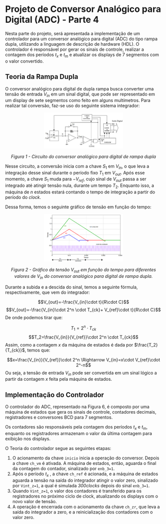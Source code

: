 # Projeto de Conversor Analógico para Digital (ADC) - Parte 4

Nesta parte do projeto, será apresentada a implementação de um controlador para um conversor analógico para digital (ADC) do tipo rampa dupla, utilizando a linguagem de descrição de hardware (HDL). O controlador é responsável por gerar os sinais de controle, realizar a contagem dos períodos $t_x$ e $t_m$ e atualizar os displays de 7 segmentos com o valor convertido.
## Teoria da Rampa Dupla
O conversor analógico para digital de dupla rampa busca converter uma tensão de entrada $V_{in}$ em um sinal digital, que pode ser representado em um display de sete segmentos como feito em alguns multímetros. Para realizar tal conversão, faz-se uso do seguinte sistema integrador:

<div align="center" >
  <img src="images/image17.png" width="50%" alt="Figura 1 - Circuito do conversor analógico para digital de rampa dupla" />
  <p align="center" width="50%"><em>Figura 1 - Circuito do conversor analógico para digital de rampa dupla</em></p>
</div>

Nesse circuito, a conversão inicia com a chave $S_1$ em $V_{in}$, o que leva a integração desse sinal durante o período fixo $T_1$ em $V_{out}$. Após esse momento, a chave $S_1$ muda para $-V_{ref}$, cujo sinal de $V_{out}$ passa a ser integrado até atingir tensão nula, durante um tempo $T_2$. Enquanto isso, a máquina de $n$ estados estará contando o tempo de integração a partir do período do $clock$. 

Dessa forma, temos o seguinte gráfico de tensão em função do tempo:

<div align="center" width="50%">
  <img src="images/image16.png" width="50%" alt="Figura 2 - Gráfico da tensão Vout em função do tempo para diferentes valores de Vin conversor analógico para digital de rampa dupla." />
  <p align="center" width="50%" ><em>Figura 2 - Gráfico da tensão V<sub>out</sub> em função do tempo para diferentes valores de V<sub>in</sub> do conversor analógico para digital de rampa dupla.</em></p>
</div>


Durante a subida e a descida do sinal, temos a seguinte fórmula, respectivamente, que vem do integrador:

$$V_{out}=-\frac{V_{in}\cdot t}{R\cdot C}$$
$$V_{out}=-\frac{V_{in}\cdot 2^n \cdot T_{ck}+ V_{ref}\cdot t}{R\cdot C}$$
De onde podemos tirar que:

$$T_1=2^n\cdot T_{ck} $$
$$T_2=\frac{V_{in}}{V_{ref}}\cdot 2^n \cdot T_{ck}$$
Assim, como a contagem $x$ da máquina de estados é dada por $\frac{T_2}{T_{ck}}$, temos que:

$$x=\frac{V_{in}}{V_{ref}}\cdot 2^n \Rightarrow V_{in}=x\cdot V_{ref}\cdot 2^-n$$
Ou seja, a tensão de entrada $V_{in}$ pode ser convertida em um sinal lógico a partir da contagem $x$ feita pela máquina de estados.

## Implementação do Controlador
O controlador do ADC, representado na Figura 6, é composto por uma máquina de estados que gera os sinais de controle, contadores decimais, registradores e conversores BCD para 7 segmentos. 

Os contadores são responsáveis pela contagem dos períodos $t_x$ e $t_m$, enquanto os registradores armazenam o valor da última contagem para exibição nos displays.

O Teoria do controlador segue as seguintes etapas:

1. O acionamento da chave `inicio` inicia a operação do conversor. Depois a chave `ch_vm` é ativada. A máquina de estados, então, aguarda o final da contagem do contador, sinalizado por `enb_3=1`.
2. Após o período $t_x$ , a chave `ch_ref` é acionada, e a máquina de estados aguarda a tensão na saída do integrador atingir o valor zero, sinalizado por `Vint_z=1`, a qual é simulada _300clocks_ depois do sinal `enb_3=1`.
3. Quando `Vint_z=1`, o valor dos contadores é transferido para os registradores no próximo ciclo de clock, atualizando os displays com o novo valor de tensão. 
4. A operação é encerrada com o acionamento da chave `ch_zr`, que leva a saída do integrador a zero, e a reinicialização dos contadores com o valor zero.

